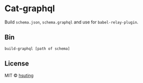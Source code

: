 # Cat-graphql
Build `schema.json`, `schema.graphql` and use for `babel-relay-plugin`.

## Bin
```
build-graphql [path of schema]
```

## License
MIT © [hsuting](http://hsuting.com)
